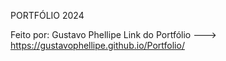 PORTFÓLIO 2024

Feito por: Gustavo Phellipe
Link do Portfólio --->  https://gustavophellipe.github.io/Portfolio/
